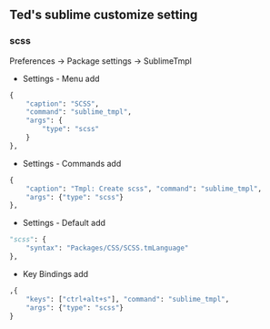 ## Ted's sublime customize setting

### scss

Preferences -> Package settings -> SublimeTmpl

* Settings - Menu
add
```py
{
    "caption": "SCSS",
    "command": "sublime_tmpl",
    "args": {
        "type": "scss"
    }
},
```

* Settings - Commands
add
```py
{
    "caption": "Tmpl: Create scss", "command": "sublime_tmpl",
    "args": {"type": "scss"}
},
```

* Settings - Default
add
```py
"scss": {
    "syntax": "Packages/CSS/SCSS.tmLanguage"
},
```

* Key Bindings
add
```py
,{
    "keys": ["ctrl+alt+s"], "command": "sublime_tmpl",
    "args": {"type": "scss"}
}
```